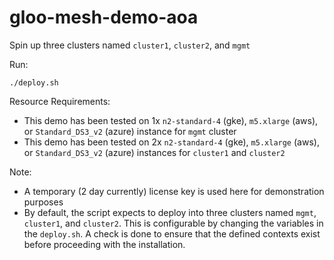 # gloo-mesh-demo-aoa
 
Spin up three clusters named `cluster1`, `cluster2`, and `mgmt`

Run:
```
./deploy.sh
```

Resource Requirements:
- This demo has been tested on 1x `n2-standard-4` (gke), `m5.xlarge` (aws), or `Standard_DS3_v2` (azure) instance for `mgmt` cluster
- This demo has been tested on 2x `n2-standard-4` (gke), `m5.xlarge` (aws), or `Standard_DS3_v2` (azure) instances for `cluster1` and `cluster2`

Note:
- A temporary (2 day currently) license key is used here for demonstration purposes
- By default, the script expects to deploy into three clusters named `mgmt`, `cluster1`, and `cluster2`. This is configurable by changing the variables in the `deploy.sh`. A check is done to ensure that the defined contexts exist before proceeding with the installation.